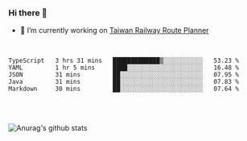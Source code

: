 ### Hi there 👋

- 🔭 I’m currently working on [Taiwan Railway Route Planner](https://github.com/Taiwan-Railway-Route-Planner)

<br/>

<!--START_SECTION:waka-->

```text
TypeScript   3 hrs 31 mins   █████████████▒░░░░░░░░░░░   53.23 %
YAML         1 hr 5 mins     ████░░░░░░░░░░░░░░░░░░░░░   16.48 %
JSON         31 mins         ██░░░░░░░░░░░░░░░░░░░░░░░   07.95 %
Java         31 mins         ██░░░░░░░░░░░░░░░░░░░░░░░   07.83 %
Markdown     30 mins         ██░░░░░░░░░░░░░░░░░░░░░░░   07.64 %
```

<!--END_SECTION:waka-->

<br/>
<br/>

![Anurag's github stats](https://github-readme-stats.vercel.app/api?username=DepickereSven&show_icons=true&theme=tokyonight)



<!--
**DepickereSven/DepickereSven** is a ✨ _special_ ✨ repository because its `README.md` (this file) appears on your GitHub profile.

Here are some ideas to get you started:

- 🔭 I’m currently working on ...
- 🌱 I’m currently learning ...
- 👯 I’m looking to collaborate on ...
- 🤔 I’m looking for help with ...
- 💬 Ask me about ...
- 📫 How to reach me: ...
- 😄 Pronouns: ...
- ⚡ Fun fact: ...
-->
